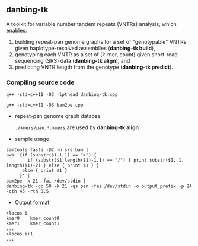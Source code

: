 ## danbing-tk
A toolkit for variable number tandem repeats (VNTRs) analysis, which enables:
1. building repeat-pan genome graphs for a set of "genotypable" VNTRs given haplotype-resolved assemblies (**danbing-tk build**), 
2. genotyping each VNTR as a set of (*k*-mer, count) given short-read sequencing (SRS) data (**danbing-tk align**), and
3. predicting VNTR length from the genotype (**danbing-tk predict**).


### Compiling source code

`g++ -std=c++11 -O3 -lpthead danbing-tk.cpp`

`g++ -std=c++11 -O3 bam2pe.cpp`

- repeat-pan genome graph databse

    `./kmers/pan.*.kmers` are used by **danbing-tk align**

- sample usage

```shell
samtools fasta -@2 -n srs.bam |
awk '{if (substr($1,1,1) == ">") {
        if (substr($1,length($1)-1,1) == "/") { print substr($1, 1, length($1)-2) } else { print $1 } }
      else { print $1 }
     }' |
bam2pe -k 21 -fai /dev/stdin |
danbing-tk -gc 50 -k 21 -qs pan -fai /dev/stdin -o output_prefix -p 24 -cth 45 -rth 0.5
```

- Output format

```
>locus i
kmer0    kmer_count0
kmer1    kmer_count1
...
>locus i+1
...
```
